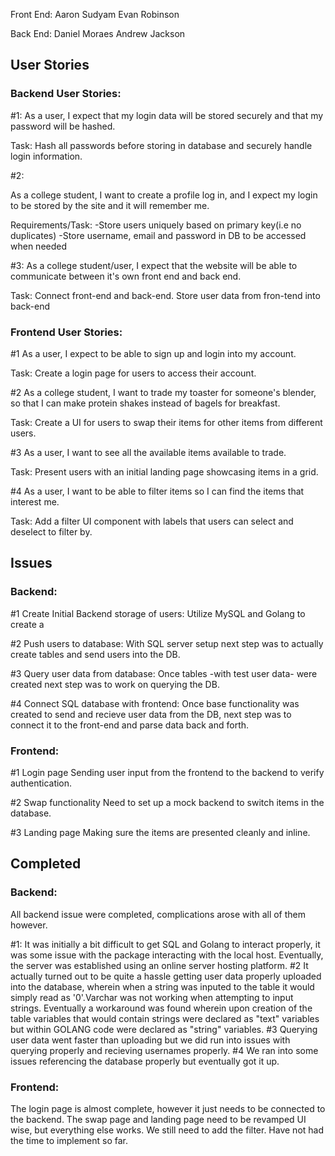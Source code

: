 Front End:
Aaron Sudyam
Evan Robinson

Back End:
Daniel Moraes
Andrew Jackson

## User Stories

### Backend User Stories:

#1:
As a user, I expect that my login data will be stored securely and that my password will be hashed.

Task: Hash all passwords before storing in database and securely handle login information.

#2:

As a college student, I want to create a profile log in, and I expect my login to be stored by the site and it will remember me.

Requirements/Task:
-Store users uniquely based on primary key(i.e no duplicates)
-Store username, email and password in DB to be accessed when needed

#3:
As a college student/user, I expect that the website will be able to communicate between it's own front end and back end.

Task: Connect front-end and back-end. Store user data from fron-tend into back-end


### Frontend User Stories:

#1
As a user, I expect to be able to sign up and login into my account.

Task: Create a login page for users to access their account.

#2
As a college student, I want to trade my toaster for someone's blender, so that I can make protein shakes instead of bagels for breakfast.

Task: Create a UI for users to swap their items for other items from different users.

#3
As a user, I want to see all the available items available to trade.

Task: Present users with an initial landing page showcasing items in a grid.

#4
As a user, I want to be able to filter items so I can find the items that interest me.

Task: Add a filter UI component with labels that users can select and deselect to filter by.

## Issues
### Backend:
#1 Create Initial Backend storage of users:
Utilize MySQL and Golang to create a 

#2 Push users to database:
With SQL server setup next step was to actually create tables and send users into the DB.

#3 Query user data from database:
Once tables -with test user data- were created next step was to work on querying the DB.

#4 Connect SQL database with frontend:
Once base functionality was created to send and recieve user data from the DB, next step was to connect it to the front-end and parse data back and forth.

### Frontend:
#1 Login page
Sending user input from the frontend to the backend to verify authentication.

#2 Swap functionality
Need to set up a mock backend to switch items in the database.

#3 Landing page
Making sure the items are presented cleanly and inline.

## Completed
### Backend:
All backend issue were completed, complications arose with all of them however.

#1:
It was initially a bit difficult to get SQL and Golang to interact properly, it was some issue with the package interacting with the local host. Eventually, the server was established using an online server hosting platform.
#2 
It actually turned out to be quite a hassle getting user data properly uploaded into the database, wherein when a string was inputed to the table it would simply read as '0'.Varchar was not working when attempting to input strings. Eventually a workaround was found wherein upon creation of the table variables that would contain strings were declared as "text" variables but within GOLANG code were declared as "string" variables. 
#3
Querying user data went faster than uploading but we did run into issues with querying properly and recieving usernames properly.
#4
We ran into some issues referencing the database properly but eventually got it up.

### Frontend:
The login page is almost complete, however it just needs to be connected to the backend.
The swap page and landing page need to be revamped UI wise, but everything else works.
We still need to add the filter. Have not had the time to implement so far.